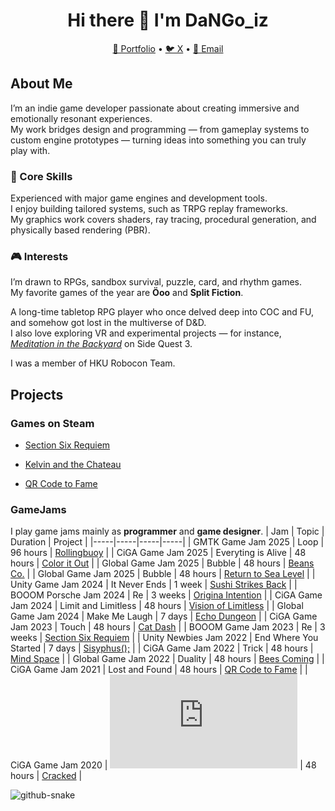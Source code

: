 <div align="center">

# Hi there 👋 I'm DaNGo_iz

[👻 Portfolio](https://www.dangoiz.com) • [🐦 X](https://x.com/DangoIz) • [📧 Email](mailto:dangoiz034@gmail.com)

</div>


## About Me  
I’m an indie game developer passionate about creating immersive and emotionally resonant experiences.  
My work bridges design and programming — from gameplay systems to custom engine prototypes — turning ideas into something you can truly play with.  

### 🧩 Core Skills  
Experienced with major game engines and development tools.  
I enjoy building tailored systems, such as TRPG replay frameworks.  
My graphics work covers shaders, ray tracing, procedural generation, and physically based rendering (PBR).  

### 🎮 Interests  
I’m drawn to RPGs, sandbox survival, puzzle, card, and rhythm games.  
My favorite games of the year are **Öoo** and **Split Fiction**.  

A long-time tabletop RPG player who once delved deep into COC and FU, and somehow got lost in the multiverse of D&D.  
I also love exploring VR and experimental projects — for instance, [*Meditation in the Backyard*](https://github.com/DaNGoiz/meditation-in-the-backyard) on Side Quest 3.  

I was a member of HKU Robocon Team.

## Projects
### Games on Steam
- [Section Six Requiem](https://store.steampowered.com/app/2551590/Section_Six_Requiem/)

- [Kelvin and the Chateau](https://store.steampowered.com/app/1561910/__Kelvin_And_The_Chateau/)

- [QR Code to Fame](https://store.steampowered.com/app/1551030/_/)

### GameJams
I play game jams mainly as **programmer** and **game designer**.
| Jam | Topic | Duration | Project |
|-----|-----|-----|-----|
| GMTK Game Jam 2025 | Loop | 96 hours | [Rollingbuoy](https://gloridifice.itch.io/rollingbuoy) |
| CiGA Game Jam 2025 | Everyting is Alive | 48 hours | [Color it Out](https://github.com/DaNGoiz/CiGAGameJam2025) |
| Global Game Jam 2025 | Bubble | 48 hours | [Beans Co.](https://github.com/AkaCMD/GGJ2025) |
| Global Game Jam 2025 | Bubble | 48 hours | [Return to Sea Level](https://github.com/DaNGoiz/back-to-sea-level) |
| Unity Game Jam 2024 | It Never Ends | 1 week | [Sushi Strikes Back](https://github.com/aidendenden/UnityGamejam2024) |
| BOOOM Porsche Jam 2024 | Re | 3 weeks | [Origina Intention](https://gitee.com/Li_jiang233/OriginaIntention/tree/master) |
| CiGA Game Jam 2024 | Limit and Limitless | 48 hours | [Vision of Limitless](https://github.com/DaNGoiz/vision-of-limitless) |
| Global Game Jam 2024 | Make Me Laugh | 7 days | [Echo Dungeon](https://github.com/DaNGoiz/echo-dungeon) |
| CiGA Game Jam 2023 | Touch | 48 hours | [Cat Dash](https://github.com/DaNGoiz/cat-dash) |
| BOOOM Game Jam 2023 | Re | 3 weeks | [Section Six Requiem](https://store.steampowered.com/app/2551590/Section_Six_Requiem/) |
| Unity Newbies Jam 2022 | End Where You Started | 7 days | [Sisyphus();](https://github.com/DaNGoiz/sisyphus) |
| CiGA Game Jam 2022 | Trick | 48 hours | [Mind Space](https://github.com/DaNGoiz/mind-space) |
| Global Game Jam 2022 | Duality | 48 hours | [Bees Coming](https://github.com/DaNGoiz/bees-coming) |
| CiGA Game Jam 2021 | Lost and Found | 48 hours | [QR Code to Fame](https://store.steampowered.com/app/1551030/_/) |
| CiGA Game Jam 2020 | ![Consumerism](https://www.cnblogs.com/Jay-Auditore/p/13579817.html) | 48 hours | [Cracked](https://www.youxibd.com/gamejam/cgjcyber2020/detail/452) |


<picture align="center">
  <source media="(prefers-color-scheme: dark)" srcset="https://raw.githubusercontent.com/DaNGoiz/DaNGoiz/output/github-contribution-grid-snake-dark.svg" />
  <source media="(prefers-color-scheme: light)" srcset="https://github.com/DaNGoiz/DaNGoiz/blob/output/github-contribution-grid-snake.svg" />
  <img alt="github-snake" src="https://raw.githubusercontent.com/DaNGoiz/DaNGoiz/output/github-snake.svg" />
</picture>


